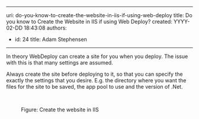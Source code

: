 

---
uri: do-you-know-to-create-the-website-in-iis-if-using-web-deploy
title: Do you know to Create the Website in IIS if using Web Deploy?
created: YYYY-02-DD 18:43:08
authors:
  - id: 24
    title: Adam Stephensen
---




<span class='intro'> <p>​In theory WebDeploy can create a site for you when you deploy. The issue with this is that many settings are assumed.</p> </span>

<p>Always create the site before deploying to it, so that you can specify the exactly the settings that you desire. E.g. the directory where you want the files for the site to be saved, the app pool to use and the version of .Net.</p>
<br>
<dl class="image"><dt><img src="/PublishingImages/create-iis.jpg" alt="" /></dt>
   <dd>Figure&#58; Create the website in IIS</dd></dl> 
<br>


